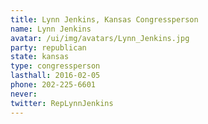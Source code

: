 ```yaml
---
title: Lynn Jenkins, Kansas Congressperson
name: Lynn Jenkins
avatar: /ui/img/avatars/Lynn_Jenkins.jpg
party: republican
state: kansas
type: congressperson
lasthall: 2016-02-05
phone: 202-225-6601
never: 
twitter: RepLynnJenkins
---
```

